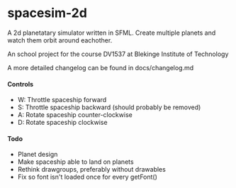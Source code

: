 spacesim-2d
============

A 2d planetatary simulator written in SFML.
Create multiple planets and watch them orbit around eachother.

An school project for the course DV1537 at Blekinge Institute of Technology

A more detailed changelog can be found in docs/changelog.md

#### Controls

- W: Throttle spaceship forward
- S: Throttle spaceship backward (should probably be removed)
- A: Rotate spaceship counter-clockwise
- D: Rotate spaceship clockwise

#### Todo

- Planet design
- Make spaceship able to land on planets
- Rethink drawgroups, preferably without drawables
- Fix so font isn't loaded once for every getFont()
